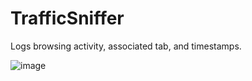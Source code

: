# TrafficSniffer
Logs browsing activity, associated tab, and timestamps.

![image](https://github.com/user-attachments/assets/040b6fbc-de38-40d6-b5b4-8573dbea8a04)
